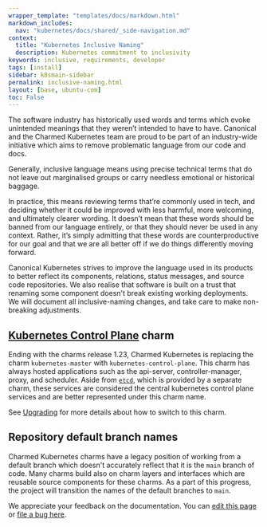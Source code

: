 ```yaml
---
wrapper_template: "templates/docs/markdown.html"
markdown_includes:
  nav: "kubernetes/docs/shared/_side-navigation.md"
context:
  title: "Kubernetes Inclusive Naming"
  description: Kubernetes commitment to inclusivity 
keywords: inclusive, requirements, developer 
tags: [install]
sidebar: k8smain-sidebar 
permalink: inclusive-naming.html 
layout: [base, ubuntu-com]
toc: False
---
```


The software industry has historically used words and terms which evoke
unintended meanings that they weren’t intended to have to have. Canonical and
the Charmed Kubernetes team are proud to be part of an industry-wide initiative
which aims to remove problematic language from our code and docs.

Generally, inclusive language means using precise technical terms that do not
leave out marginalised groups or carry needless emotional or historical baggage.

In practice, this means reviewing terms that’re commonly used in tech, and
deciding whether it could be improved with less harmful, more welcoming, and
ultimately clearer wording. It doesn’t mean that these words should be banned
from our language entirely, or that they should never be used in any context.
Rather, it’s simply admitting that these words are counterproductive for our
goal and that we are all better off if we do things differently moving forward.

Canonical Kubernetes strives to improve the language used in its products to
better reflect its components, relations, status messages, and source code
repositories. We also realise that software is built on a trust that renaming
some component doesn't break existing working deployments. We will document all
inclusive-naming changes, and take care to make non-breaking adjustments.



## [Kubernetes Control Plane](kubernetes-control-plane) charm

Ending with the charms release 1.23, Charmed Kubernetes is replacing the charm
`kubernetes-master` with `kubernetes-control-plane`. This charm has always
hosted applications such as the api-server, controller-manager, proxy, and
scheduler. Aside from [`etcd`](etcd), which is provided by a separate charm,
these services are considered the central kubernetes control plane services and
are better represented under this charm name.

See [Upgrading](upgrading) for more details about how to switch to this charm.

## Repository default branch names

Charmed Kubernetes charms have a legacy position of working from a default
branch which doesn't accurately reflect that it is the `main` branch of code.
Many charms build also on charm layers and interfaces which are reusable source
components for these charms. As a part of this progress, the project will
transition the names of the default branches to `main`.


<!-- IMAGES -->



<!-- LINKS -->

[LXD-image]: https://linuxcontainers.org/lxd/docs/master/image-handling
[kubernetes-control-plane]: https://charmhub.io/kubernetes-control-plane/docs
[etcd]: /kubernetes/docs/charm-etcd
[upgrading]: /kubernetes/docs/upgrading

<!-- FEEDBACK -->
<div class="p-notification--information">
  <p class="p-notification__response">
    We appreciate your feedback on the documentation. You can
    <a href="https://github.com/charmed-kubernetes/kubernetes-docs/edit/main/pages/k8s/inclusive-naming.md" >edit this page</a>
    or
    <a href="https://github.com/charmed-kubernetes/kubernetes-docs/issues/new" >file a bug here</a>.
  </p>
</div>
